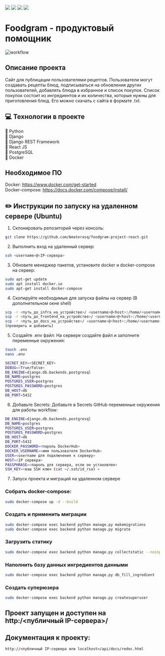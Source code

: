 ![](https://img.shields.io/badge/Python-3.8.5-blue) 
![](https://img.shields.io/badge/Django-3.2.6-green)
![](https://img.shields.io/badge/DjangoRestFramework-3.12.4-red)
![](https://badgen.net/badge/icon/postgresql?icon=postgresql&label)

# Foodgram - продуктовый помощник
![workflow](https://github.com/Amaterasq/foodgram-project-react/actions/workflows/foodgram_workflow.yml/badge.svg)

## Описание проекта
Сайт для публицации пользователями рецептов.
Пользователи могут создавать рецепты блюд, подписываться на обновления других пользователей, добавлять блюда в избранное и список покупок.
Список покупок состоит из ингредиентов и их количества, которые нужны для приготовления блюд. Его можно скачать с сайта в формате .txt.

## :computer: Технологии в проекте
:small_blue_diamond: Python <br>
:small_blue_diamond: Django <br>
:small_blue_diamond: Django REST Framework <br>
:small_blue_diamond: React JS <br>
:small_blue_diamond: PostgreSQL <br>
:small_blue_diamond: Docker <br>

## Необходимое ПО
Docker: https://www.docker.com/get-started <br />
Docker-compose: https://docs.docker.com/compose/install/

## :pencil2: Инструкции по запуску на удаленном сервере (Ubuntu)
1. Склонировать репозиторий через консоль:
```sh
git clone https://github.com/Amaterasq/foodgram-project-react.git
```
2. Выполнить вход на удаленный сервер:
```sh
ssh <username>@<IP-сервера>
```
3. Обновите менеджер пакетов, установите docker и docker-compose на сервер:
```sh
sudo apt-get update
sudo apt install docker.io 
sudo apt-get install docker-compose
```
4. Скопируйте необходимые для запуска файлы на сервер
(В дополнительном окне shell)
```sh
scp -r <путь_до_infra_на_устройстве>/ <username>@<host>:/home/<username>/infra
scp -r <путь_до_frontend_на_устройстве>/ <username>@<host>:/home/<username>/frontend
scp -r <путь_до_docs_на_устройстве>/ <username>@<host>:/home/<username>/docs
(проверить и добавить)
```
5. Cоздайте .env файл:
На сервере создайте файл и заполните переменные окружения:
```sh
touch .env
nano .env
```
```sh
SECRET_KEY=<SECRET_KEY>
DEBUG=<True/False>
DB_ENGINE=django.db.backends.postgresql
DB_NAME=postgres
POSTGRES_USER=postgres
POSTGRES_PASSWORD=postgres
DB_HOST=db
DB_PORT=5432
```
6. Добавьте Secrets:
Добавьте в Secrets GitHub переменные окружения для работы workflow:
```sh
DB_ENGINE=django.db.backends.postgresql
DB_NAME=postgres
POSTGRES_USER=postgres
POSTGRES_PASSWORD=postgres
DB_HOST=db
DB_PORT=5432
DOCKER_PASSWORD=<пароль DockerHub>
DOCKER_USERNAME=<имя пользователя DockerHub>
USER=<username для подключения к серверу>
HOST=<IP сервера>
PASSPHRASE=<пароль для сервера, если он установлен>
SSH_KEY=<ваш SSH ключ (cat ~/.ssh/id_rsa) >
```
7. Запуск проекта и миграций на удаленном сервере
### Собрать docker-compose:
```sh
sudo docker-compose up -d --build
```
### Создать и применить миграции
```sh
sudo docker-compose exec backend python manage.py makemigrations
sudo docker-compose exec backend python manage.py migrate
```
### Загрузить статику
```bash
sudo docker-compose exec backend python manage.py collectstatic --noinput 
```
### Наполнить базу данных ингредиентов данными
```bash
sudo docker-compose exec backend python manage.py db_fill_ingredient
```
### Создать суперюзера
```bash
sudo docker-compose exec backend python manage.py createsuperuser
```
## Проект запущен и доступен на http:/<публичный IP-сервера>/
## Документация к проекту:
```html
http://<публичный IP-сервера или localhost>/api/docs/redoc.html
```

